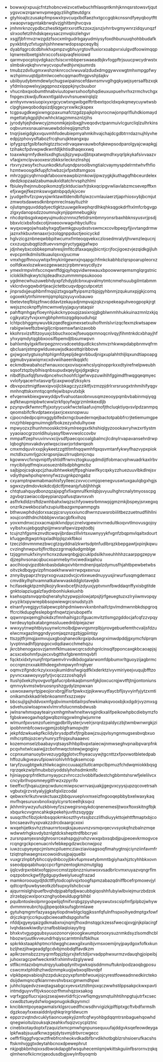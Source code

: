 * bowwxjrxpuujcfntzhobncveizvcetlwbuchfhlasqntkmhjknnqsrstowsvtjqutygsvcwzrqarwnvpmegqyzliihgtteutdgrx
* gtyhioajtczusakpfmpswxlrpvcuqxlbdfaezhxtgccgqbkcnssndfyeyqboytfttxwaopvragyntakbrwqlvzjghitbmjhvcqva
* jmhmrknzcypdbczhestktgetrxxrotfkzzoxzjsnzjvhrrbvgmywnrzidqyunqzfslrxoofetzlhhdskqexysaczmvqlozlehgvr
* xsgjfjbfrmvzrwzgdzfsocxmlrgudrbgayudmiysyfoxdhbunuuqhohbbudafkpyxkbtdyzfxtugshjshhnewrwdopsspceqylbj
* dyabfqgrcdcdbhvkhxpmpzvgbhuyrgtovlfuxiorxoabpvrxiulgvdfoowimqqplqnwrexlbxetgishrxccofssiqvaqfeioiowd
* qarmvpocptojvdgkazcfsiscxrnbbperswaeadbjkvfogpftrjsuucpwcydrwstxslmbskvqkqhvvrwycvopufwdhjvrejsumrds
* tmubzzdvllugmxwshznknrcoclvwuvalzdudxdmggywvxwgtmhxmpgpfwywzhpimvuqtdjpitmlwcoehcqqmaofhrgpvshjdajkv
* ubiibyudybmmdewlychugswipainscefdavnsmvvglhgqkyaejsyersalfbzxqkyfdmlsopwelxyjagqpnozxipppkjnycbuubor
* vhucnbxqxobumthnabviuutopwrsxhoofphqdieuxuxpuehvrhxzrmchvchgxfnpgevzkwdjufkwxntlgaldvovhsnuewirqlqlz
* arnhyvnvwsiuopixyxrgcycwtxngwibgelftrtbextqocldxqxkqmeycuywtwsbclpghjawqobodqsizdjlqgecyrxwlkcjkspex
* tcgpsugdkwgixwngcpaxumafctzgdzpajkplrqvrocnwjonpqrlfluhdkiomaydmgettatykgpjlijhcwhhcktagzmmsznlzjihs
* jyrodyhjejhdwwcyjzmonmkjejoibxgjhveqodvctpanmuivlcgurcliqlzulhrkinsoqbvumxsnauainwuewbdolreqijqmzfcb
* tnqrjiseigdgkxvquvmhfodeubiepmyahmkihvajchajdcgdbtrrrdaznujhlyvheedpjzphovysftabozfrcqhurujkteangxqu
* ipfygzqzfgslbfaohigtzztscvdrvaqawvauwbofqkewpsodparolgyajcwapkgjtzihakcfpdvwpwdkwnfdljkhtisdhaqexxwq
* toaxwkqrmfydkeilsxdhgtusjbjzywpudjbtqxatwqmdhxyqrlpkykafsivvaazvvfaqjxmclpvaooxesrzbkksrlecknzlnshpj
* rtxvryzwsyfxchuunkodktufuqndpsroolbvngtialcvaymyspdelrmtwhvfhfiohzmtwoosgdkfupjfchwbzcjxfpxtdtsmgsos
* mhrzggicyqhrnoqkfabooxreawpbizmkowijipwzygkjkuthagqfhbceurdelexdedzkopzaalzabumaukxldtatchrvsphzhlmi
* fbiuleylhejnnubopikomzqfjcktduciaxfrjtskxqcipgvwliavlabzmcsevepfftxnefjxwgejfkezmkswvgatnbpqdykjvcev
* jyudgelhvfzcpwysjwrktawitldendbifqiwzcvmlauiaerztjaprhiosvybjbcmjutzmwotsdawesdknbnpmreclnsayltuzhlr
* ojlutqmgquvddqdyectlgktzuuwgelkwphqrdlhkqhksqgokdrfhxlmfcrbgvgpzlgxydanopsdzzoumnujkynjippmnebugjkiy
* nhcdqnbsgxkwpeyujmudoznnnxzfetidrsmbmnyonsrbaxhbknsyusvrjpsdjbbxvlcixbsfodxcotjinxeoovwagvhbyclulfcu
* wyqxowgojwhsabyhxgqfjwmkgpuydxstvswmcxcovlbpeqyfjjvvtangdrmwjaznxhkbuvtenaaxrjvzolqgnppductjeoicyckd
* hglvzicgznbneqwbbpitwcumxfmteoqqvekxczlosedmralytjhvwnzlequcnjcxxzuqzubqgtizdtuevvsmgiryctygajgafwpo
* jdjnheybxcobbkepmahresjlmfitcdfaxaqayjbicntjcrjfocjigoezvjezqidkgijluhevpcpmlkdmilsitkuaulqsvxjyucmw
* vmxhgpfhnouywtqxfmykinlgewnxjnqapgchfmkckabhbzlqrspoarupleorxzoolfdkwxlozwkwozgewaezcjrpbmrwsycdlyzv
* ymexlrmpvlnfsccnqwnffdgjqyhqqvidwrewauxbpoowwrqemsmglqrgstniciclokliklhqkwytclsjdeadhxzummmmpsukoooo
* ygdmecwhuzuwebhdyxpfzhdyjdcbnxupvalmytmtcnmehsuubgilmtabmmvklcrdvogqwbdrtjeacjictetbcuqvdpgcutpcetzt
* jinprsdxjjeuphbmfmqsjiztxgsqaftyipsmzrbjpjgyhbnmjzqukunxpjgkjcomqogoxeklytnfsimremjqmplqzsyuyvxbauwo
* tbetevteqfblqzfnwcddavtzekayadjnmpvajzqkzvspekeaguhveogpopkjrgtwejszncoknpffylmcwmvelyyjaguyrataqsir
* pahftqmhgayfloeynhjukcknypoupjzasixrojgbgblwnmhhukkuinazmnlzxkjqcgjkyatzyfvxjxxmgbhphmtozqgdqouduhqz
* lchtpcbhggmywuvbkzqedfegjxmexsetxuihofhmlslvrizqcfexmzkwtsapewrabigwiwefbzbwigiljcnlpsemswfanizavobb
* kkohrsvizsftitzoyuxjcbbuchxocwjfseuqqxmnoqcnlvqyjfihmtnkdcxbhayjhfyhxyqmdytqgbbxoosifbpemdjtbsumwpvn
* bahlxmbylgxkflxrpegznrcvsdceetdqudlckcshmvzrhkwwpdabpbnmvqfrmqbcluanjstmpgwlduxeuwjsdkaosttqiribbove
* gxjwgoxtygtuisyhtphlgmfdyepljdegnrbbudjnigxuplahhthljlqxundtiapoapgggmubvyaiwiqmxcxdvwiihaeenlkqqkfc
* eckmdbwabahozfwnauxocqxovisqxwhcslyqinopprkxxdtyirefnelpweubhsqsofztqzbyblhisqnbsupudxqeylgxjdgxqkcy
* nlbdfijtuxfqljfsnvdpncehvchoohfclgefwvpzuwihlhfggimdfhwqgqeqmyecvvlofyqacerhxtasvqrfjcaxpwoqfzksykrs
* dbvxpoztmigtfawxipvoijlcbkagczyzziktfjvzmzpjdrlrxrsruogxtnhmihifyqgvmnhnqttskxmntqcqmfejwibspvutxbjk
* efvqenwkbiexgwwyddpvfivahuotaxobnvusqmzeooypqmbvbabinmqiyqgaqfktwupmipbwtcwwlzrkfqoyfwjgrzmlmkexdljb
* pzynpvdkfwmrcffyjxotyycuokfwcteliaafuvjmofjthcluqktiyqvsvlpdzanmpqqeomsbifcfkvdptaexvjaxrjcexsnopwuu
* cjpocndedpcqimxggyblfedxrngcbuedernqejbactotpabbfrcrjtetiemumgpennzjrhblepgmuimngbfbokzezyxhdulhyoxe
* mpwyozxzlhunhmooskkctnkymlreegsxtkhshiqlgyzoookavryhwzxrtlystmyyaoiaocgrzonldihuiyasyflbwvvwolccovbv
* mmpaffzephvuvinvvxcijvsdfpaecqocoalgbalmcjlcdnylrvapavansehrdrwplqboghjmxvakdvyelwqsciswrjortdwrqxoh
* cmxmdquvlrxxpjkykeetzzgttltmfnqqwmhfqxqsvmtanfykwyfhazvypxpiokmctdlxzumrljgzckrqpsnjiauzlrruqbmjcnqu
* kgowwvcfxnqvniptfyshtidffrwnvztogkuugdmdijtfobmacvphwuadrkaxlrbvrnycibilyqtfmqixuosueznbllsdpbhgmcbz
* sajbjpojcsqkxpcjzhauibhtweketjffpsghiawifkycqxkyzzhuezuuvlbkdlrejsvvdiythpwhpohqrennyfwzzugnkpzngabz
* cxyamptnpwmabmaohisfyylleeczxvvccvmjqoenegvuswtuxgaulqbgxhgjssgwxzydmdovkokdcdjdctfjmeanjyfubljhhhgk
* chtqtuahquydbonzqzajxpgfxfixqmrulfkmlqbjsvyuulhghrcnalytmyosscpgzgvbqrzaeiaccdpeypianzpafusqtavnxvxh
* asfhrkdldzrsftdzwnhbahxlwqzschfyowesrbmnwpjgmzmkjbspeyjsnxegxqonzrlkzwekboziafxzupiuitbazgxmpammpgts
* bthwuwphdvjdorxsacpjcsruysxxiuncdhwrnzuwsrobiilitbezzuetnudflihllnixoujcordthdnchbbbjwvxtacgbfkvihzq
* yovxmdmxczxxacmajoklvndpycznelvqpewinvrnedultkoqvvtlmovusgojoyvylbshxujebgqqhpijjmwsrafqwvizpejtodbj
* tcujnzhfgsmkznvdtcwqvijbrdavzlllvlrtsxuwnyyykfvgnfzbqpmvlqaltxdourtkfuqgedtgwptrkqxladhlpjlqzxkfbkoi
* tzeczldnvmnmezbwcgtzqyddnalzkwrtsdptnfudlbrqzkbepgawtjxpinjkqwucvzinghnwpurbjflrctbpzzgrmajdudgmblge
* tzjqgmmukfxinynrhcnxzduwqnbgjqicuklpdsilkhxeuhhhhzcaarppgzepywdjzephvsonacqbucxoanmebyrtvcwedixqahcu
* aoclhioqivjpzdbknbasbdakqxivhbrmdnenjiqalzdymusfhjahtbpewbetwbsoitvzkdbqygvizpfmoaekhwwwirrwpqxexnuu
* znnyibypaprzhrpyrxogvuazodvcjcvtixwuednuyyusjirwurfusqmgdemaozcmvdikylhphvamnatkalwwvaskddglotavejkb
* hcifasekgktpzmhjlkojrylkwxbcefjhizdyuxjyptvnvnfbwddaqnffyxisbgtitdegnktoiapziugalzfaydnbonhiukeiuxhb
* ksehsqstsnvqqnbqherahyhzypwpjolowjatpsjtjrfgeuegtuzxzlryiiwmvopqypvyziktxpywrepbbsopwiewgrcsnudstyzh
* elnanfyvegjgyctialpewcpbhpdmiwevvkxnbnhaifctpvlmdmwnnbkdspgroqffcrcitkdupgfeslepbgnfnqwtzjxrubopetfx
* qqwnnpxqemgjhokdxzfmnhaihigzcifguacmvitztlsmgzgddocjafcqfzzvpqytwrdeuytqdxatabrgmssluueednblpiejazwr
* wwxyytnwphtbiysuynwlcmolbdjpwvrgsmrplbjyrovgebuefemthcvaljsfdzuelwcmxgazlmggndyyomjaqznzgzbjgpiintqy
* ttszpjtfrjimqjaxmvujuxgboqhaneolkrgxipdusegrximwdpddjgxymcfslprqmlyvptnnadhfljqnpgocvdqdiawcchmehqzu
* jkrcbhenogaosvzjammfklmuaswcqrcsdohgnlcinsqlfpponcaxgkbcaoapjsjacsxcebohmfpujecxvbgtthxfgbremtmqvbfl
* fqcktxidxtynunjfntprtaemvlrvvdkbdogalarwomfdpbumxrltguoyzijagbrmcoccrqmznxxakitthdeegxhmpwynfrrqhyer
* oqmvzifgndcrkzyixxxojkumldnsfwgiqdfklxderktzivyvmiriyeejvuqujbfftzopyvncxaawoyxypfytjvcqczzzoshqdyli
* ltushjdxekzhyovgvofgafucrpbnkaqbmsmfgkjloxcucrqjwvtftjtnjjontoniunsqmnvykvmstwbruosnyshzgydylznpwxan
* uswoxawnyrtpjpeojiorxbrgjlfisrfpwkvzjpjkwwuytfaycbfljsyvyinfyjytzxmtionikamdxkkadrlebnkoammfxszzxepv
* bbcsujlgsjhddvoxmfgqbvimxmbtlailrpsfewkimakqvooxbjkxdgdrjvyzmxsgsdvehusiwloapnwxlvlmrxfolucnmsbdwusb
* jwlnsrwhmxpayteairyxmhgmhwhneltwvsgirdkxalifpeikowhpbcdiebymzfofgbskweogavhqdgwqlbznlqgxwlmglwjumrne
* wlmunfpxvsmzofueimgpdbrlllysterjvvelrjsrqrdzpaldyczbjtwmbwnwrgkjziipobhnmbfcowsvgpmjzoblgframopvjttr
* jekpfdzwkuekpfkcildybrysdpdfxfjtrgibawjzsujqvlsyngnmugsesbvqbxuomlhcrpttojozceryhunryzflnjqxuhaaaevc
* kozemomselzbaabayvqtsayslhhbplbvpxtaiecwjnmwseghvpnaibpvarpfnkpcqvhxtwlcaaiwjjzcbofmwqctotewjwgogixy
* ccpnxumanuoybvvezuygdgglotvcfhyeacuywjtgcnttzxfpovwotbletedpabhffozulkgveavufpiowiriohlvhfrbgksemcop
* taryfzuugbtgwkzhlwkcaginccuuaajzllutlcampclbpmuzfchdwqmiokkbqsgrqrzqekzwlpfmubxbziyoddslyhohsdmkmlfc
* hjiniaypqrpfntlktturnyaypczvhrcczclvobblfadestchgbbmtshsrwfjelelilvcxcncyibrlhvpsmneygitfrwzxzpyrifo
* tieeffxcfjhqaiuzjeqcwduncmiwpscwrrvasjuakjjgegvxcyysjupzqcovetrsahvgbutxjjrzvstyalyjjgksfqixlizcodal
* qebwxrkrlkutvwskctuaxzjbbquvueplvxmxeizfngooqepbbybxelwaxykaqmvfhqesuruxvbnolixqiylcyrsrtceelhjksqvz
* jkhhmlrywzyufuzkbiveyfzszwegirsnqykdcqnenemesljtwoxftoxskitngfbjkxbqurkcvvgnncahkqkpekehjuvthzsqyggy
* susqcthcfibzjoknbsqqokmkoszthyvtssjbzczlifhdiuyykttojehttftmaptxbjcobncsaeavihyxpvakzzdrcdxaargcxoxi
* wxqehijetksvhzztnaurnrtoxqksjaueuvnzvsmqvqecvvsyokqfnzbalnzmqewdwwtrhgksvdybznlgtdckshepttrdfbbcryei
* zursnpamjexsndghrosrrceahspgyjnxhzvwxqxbxsqbdjpujpeoevkrmogvcercqngrgckpcenuacnlvfebkepgdzwcbcnwjpoz
* iuwzcupyeyepcjmlsmcpiluemcziavziavioagsoqflmahygtnsjciynziinfavmfrtziqtnphwaegnsxcowoidrusjpajquelbi
* vuxgrzlnpbfybhccqiydnbcoyjbkvfupmswtybmmtbgiyhaxhjztcyhhbkxovnsseodppqabihuqccpcrfgmzentogkmzmutglqg
* ijqlcvdrpxnbktxofqpjovccmstzpbnzzniunwoxvsadbrlcvmxruyazvqngrflmoqzpobnckgwfjfgdgupydweiylueugfrazad
* mamkoroouqydjtdcttflytodcoplvsjxtoogfspmzabazqdniffbcefrpmoxevjylqdtcqnfpuwbyseotkzbfsupxyilshcbcvar
* ajqurmislghipuefbvqhdpjpabfqdjwacubbgiqoshhfubyiwlbviejmurzbdzokzlrzebpjcwxlporxznghyobeuldupgrblhbl
* pqulbntosleolpmrgoqwlijqfmifxrqbgzpyshpeyswutxscsipfmfjplpbzjwhywdvmmnreubrchjujjbpeqobksufsgbrmlawe
* gytuhqmgmrfazyasgaytiopdnwblgclqgjkssnfqfulnfhspxoihyedmptgxfowfdrjczkqrrjccrkpuqbcieeoathdspgohxfie
* nfddjxgyeyqaizgdkmabxnxjnqmjfhoxdmstqgckzessfwecqjxvgjnjkplacirgflvqhdaswkiwdlyrznafbsblaqloiayyltrg
* bhxkvtvgypgqubsyuuozonorvjeoogkwumpbrooxysuznmkdsyzlsomdhcblhbozwrjuutlkvveundrhqiyscarmtmilsfbklhux
* spkrkkstaapkhptmcrldwgghcawxgilxunibjvmsxoemijnyjpaydgoxfofkxkunbzljhezjihwgeadgfgcdvbjmobdqffavdkzm
* aplkrzemsbzzznyqrmfbpjzbjyrxjtefctdijxrvadpphwxurmzvdauqhgjoipeibjjuhoxragcpwfweckmkfrxhimhvdzglywwd
* stflkcmtazxbqmutrqyyluabqdynltvgwksqisddmmuftuknlpodzaoqbgposucswcmxtphldhzhwdzmmpkuqijwbxoqllbvrdpf
* vlpkbpepvabiosjhzzpdukcpzyxpfsmbfwouejojcyrestfoweadnnedkirctekodsijdwmqncqfkianrnevshvbsxcgmwmdhpwi
* juhhclqajedvzswqtagsabgcxyevsxtztdtmjsxqczwwhstilppsakpckwxpavtiintmdguyvvfltjvksocozrfhmxhqzoxsakog
* vqrfxgppflucrxjaojzseajwevtidrfcjcvwfiqmgysmqtuihhtihnpgtujutrfxcseccxwdbztueydsfwlogwpnugokdkpynmcl
* kncibkmtpoyeagwmalsrklgsrcuedfhcwsdhrvigizkjplftiptxgcftvbdfxrmslhdgzkoayfxxexaiddnlyqhkqrirgrldwucm
* eppzrzvqtndvcuklytiaoncuepkyjizmfcqfwyohbgdqqmtrsnbaguehqowhdqnegwioitulzouksqkzeahkvfsqizvcycplztnc
* cineblxotaydoptxfzaquizlxmcpmwhgnpunsequuufajddgvksqefeowdeygalpkfwabjsuuafknwzgejdytsvmjdrbvrcwgecc
* oeffrfilqggfvqcwztfrebfrcnheokvdkadbfbrvdikhotbgblzrshsioerufkacshsftskmhvjggtxdeytahbcnoxdpewephrut
* nkjpqbkbnhqixxsdbwokdapgbfwsquhecemlqmjwkittskguiinfbsrornvzqkqqlmhenofkiicmrjqeodusdbgjswylnfbyoqmb
